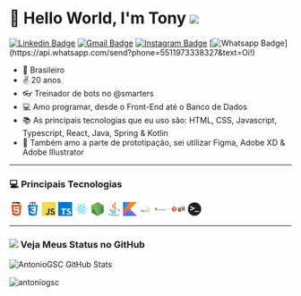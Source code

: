 # 👋 Hello World, I'm Tony <img src="https://github.com/TheDudeThatCode/TheDudeThatCode/blob/master/Assets/Earth.gif" width="24px">

[![Linkedin Badge](https://img.shields.io/badge/-LinkedIn-blue?style=flat-square&logo=Linkedin&logoColor=white&link=https://www.linkedin.com/in/antoniogscarvalho/)](https://www.linkedin.com/in/antoniogscarvalho/)
[![Gmail Badge](https://img.shields.io/badge/-Gmail-c14438?style=flat-square&logo=Gmail&logoColor=white&link=mailto:antoniogabrielagsc@gmail.com)](mailto:antoniogabrielagsc@gmail.com)
[![Instagram Badge](https://img.shields.io/badge/-Instagram-FF1B1B?style=flat-square&labelColor=FF1B1B&logo=instagram&logoColor=white&link=https://www.instagram.com/antoniogsc/)](https://www.instagram.com/antoniogsc/)
[![Whatsapp Badge](https://img.shields.io/badge/-Whatsapp-4CA143?style=flat-square&labelColor=4CA143&logo=whatsapp&logoColor=white&link=https://api.whatsapp.com/send?phone=5511973338327&text=Oi!)](https://api.whatsapp.com/send?phone=5511973338327&text=Oi!)

- 🏡 Brasileiro
- ✌ 20 anos
- 👓 Treinador de bots no @smarters
- 💻 Amo programar, desde o Front-End até o Banco de Dados
- 📚 As principais tecnologias que eu uso são: HTML, CSS, Javascript, Typescript, React, Java, Spring & Kotlin 
- 🖤 Também amo a parte de prototipação, sei utilizar Figma, Adobe XD & Adobe Illustrator

---- 

### 💻 Principais Tecnologias

<code><img height="25" src="https://raw.githubusercontent.com/github/explore/80688e429a7d4ef2fca1e82350fe8e3517d3494d/topics/html/html.png"></code>
<code><img height="25" src="https://raw.githubusercontent.com/github/explore/80688e429a7d4ef2fca1e82350fe8e3517d3494d/topics/css/css.png"></code>
<code><img height="25" src="https://raw.githubusercontent.com/github/explore/80688e429a7d4ef2fca1e82350fe8e3517d3494d/topics/javascript/javascript.png"></code>
<code><img height="25" src="https://raw.githubusercontent.com/github/explore/80688e429a7d4ef2fca1e82350fe8e3517d3494d/topics/typescript/typescript.png"></code>
<code><img height="25" src="https://raw.githubusercontent.com/github/explore/80688e429a7d4ef2fca1e82350fe8e3517d3494d/topics/react/react.png"></code>
<code><img height="25" src="https://raw.githubusercontent.com/github/explore/80688e429a7d4ef2fca1e82350fe8e3517d3494d/topics/nodejs/nodejs.png"></code>
<code><img height="25" src="https://raw.githubusercontent.com/github/explore/80688e429a7d4ef2fca1e82350fe8e3517d3494d/topics/java/java.png"></code>
<code><img height="25" src="https://raw.githubusercontent.com/github/explore/80688e429a7d4ef2fca1e82350fe8e3517d3494d/topics/kotlin/kotlin.png"></code>
<code><img height="25" src="https://raw.githubusercontent.com/github/explore/80688e429a7d4ef2fca1e82350fe8e3517d3494d/topics/mysql/mysql.png"></code>
<code><img height="25" src="https://raw.githubusercontent.com/github/explore/80688e429a7d4ef2fca1e82350fe8e3517d3494d/topics/mongodb/mongodb.png"></code>
<code><img height="25" src="https://raw.githubusercontent.com/github/explore/80688e429a7d4ef2fca1e82350fe8e3517d3494d/topics/git/git.png"></code>
<code><img height="25" src="https://raw.githubusercontent.com/github/explore/80688e429a7d4ef2fca1e82350fe8e3517d3494d/topics/terminal/terminal.png"></code>

----

### <img src="https://media.giphy.com/media/VgCDAzcKvsR6OM0uWg/giphy.gif" width="30"> Veja Meus Status no GitHub
   
![AntonioGSC GitHub Stats ](https://github-readme-stats.vercel.app/api?username=antoniogsc&show_icons=true)
<p><img align="center" src="https://github-readme-stats.vercel.app/api/top-langs/?username=antoniogsc&layout=compact&hide=html" alt="antoniogsc" /></p>